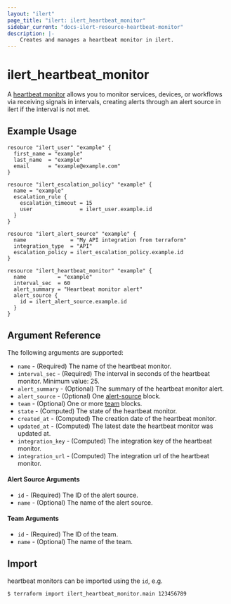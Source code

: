 ```yaml
---
layout: "ilert"
page_title: "ilert: ilert_heartbeat_monitor"
sidebar_current: "docs-ilert-resource-heartbeat-monitor"
description: |-
    Creates and manages a heartbeat monitor in ilert.
---
```


# ilert_heartbeat_monitor

A [heartbeat monitor](https://api.ilert.com/api-docs/#tag/heartbeat-monitors) allows you to monitor services, devices, or workflows via receiving signals in intervals, creating alerts through an alert source in ilert if the interval is not met.

## Example Usage

```hcl
resource "ilert_user" "example" {
  first_name = "example"
  last_name  = "example"
  email      = "example@example.com"
}

resource "ilert_escalation_policy" "example" {
  name = "example"
  escalation_rule {
    escalation_timeout = 15
    user               = ilert_user.example.id
  }
}

resource "ilert_alert_source" "example" {
  name              = "My API integration from terraform"
  integration_type  = "API"
  escalation_policy = ilert_escalation_policy.example.id
}

resource "ilert_heartbeat_monitor" "example" {
  name          = "example"
  interval_sec  = 60
  alert_summary = "Heartbeat monitor alert"
  alert_source {
    id = ilert_alert_source.example.id
  }
}
```

## Argument Reference

The following arguments are supported:

- `name` - (Required) The name of the heartbeat monitor.
- `interval_sec` - (Required) The interval in seconds of the heartbeat monitor. Minimum value: 25.
- `alert_summary` - (Optional) The summary of the heartbeat monitor alert.
- `alert_source` - (Optional) One [alert-source](#alert-source-arguments) block.
- `team` - (Optional) One or more [team](#team-arguments) blocks.
- `state` - (Computed) The state of the heartbeat monitor.
- `created_at` - (Computed) The creation date of the heartbeat monitor.
- `updated_at` - (Computed) The latest date the heartbeat monitor was updated at.
- `integration_key` - (Computed) The integration key of the heartbeat monitor.
- `integration_url` - (Computed) The integration url of the heartbeat monitor.

#### Alert Source Arguments

- `id` - (Required) The ID of the alert source.
- `name` - (Optional) The name of the alert source.

#### Team Arguments

- `id` - (Required) The ID of the team.
- `name` - (Optional) The name of the team.

## Import

heartbeat monitors can be imported using the `id`, e.g.

```sh
$ terraform import ilert_heartbeat_monitor.main 123456789
```
